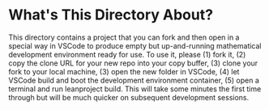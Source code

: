# What's This Directory About?

This directory contains a project that you can fork and then open in a special way in VSCode to produce empty but up-and-running mathematical development environment ready for use. To use it, please (1) fork it, (2) copy the clone URL for your new repo into your copy buffer, (3) clone your fork to your local machine, (3) open the new folder in VSCode, (4) let VSCode build and boot the development environment container, (5) open a terminal and run leanproject build. This will take some minutes the first time through but will be much quicker on subsequent development sessions.
